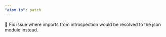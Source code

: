 ```yaml
---
"atom.io": patch
---
```


🐛 Fix issue where imports from introspection would be resolved to the json module instead.

